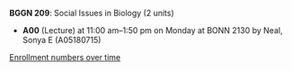 **BGGN 209**: Social Issues in Biology (2 units)

- **A00** (Lecture) at 11:00 am–1:50 pm on Monday at BONN 2130 by Neal, Sonya E (A05180715)

[Enrollment numbers over time](./BGGN209.tsv)
